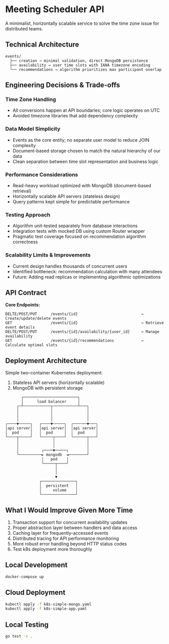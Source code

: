 # Meeting Scheduler API

A minimalist, horizontally scalable service to solve the time zone issue for distributed teams.

## Technical Architecture

```
events/
  ├── creation → minimal validation, direct MongoDB persistence
  ├── availability → user time slots with IANA timezone encoding
  └── recommendations → algorithm prioritizes max participant overlap
```

## Engineering Decisions & Trade-offs

### Time Zone Handling
- All conversions happen at API boundaries; core logic operates on UTC
- Avoided timezone libraries that add dependency complexity

### Data Model Simplicity
- Events as the core entity; no separate user model to reduce JOIN complexity
- Document-based storage chosen to match the natural hierarchy of our data
- Clean separation between time slot representation and business logic

### Performance Considerations
- Read-heavy workload optimized with MongoDB (document-based retrieval)
- Horizontally scalable API servers (stateless design)
- Query patterns kept simple for predictable performance

### Testing Approach
- Algorithm unit-tested separately from database interactions
- Integration tests with mocked DB using custom Router wrapper
- Pragmatic test coverage focused on recommendation algorithm correctness

### Scalability Limits & Improvements
- Current design handles thousands of concurrent users 
- Identified bottleneck: recommendation calculation with many attendees
- Future: Adding read replicas or implementing algorithmic optimizations

## API Contract

**Core Endpoints:**
```
DELTE/POST/PUT      /events/{id}                            → Create/update/delete events
GET                 /events/{id}                            → Retrieve event details
DELTE/POST/PUT      /events/{id}/availability/{user_id}     → Manage availability
GET                 /events/{id}/recommendations            → Calculate optimal slots
```

## Deployment Architecture

Simple two-container Kubernetes deployment:
1. Stateless API servers (horizontally scalable)
2. MongoDB with persistent storage

``` ascii
       ┌────────────────────────┐             
       │      load balancer     │             
     ┌─┴────────────┬───────────┴───┐         
     │              │               │         
     │              │               │         
     │              │               │         
┌────▼─────┐   ┌────▼─────┐  ┌──────▼───┐     
│api server│   │api server│  │api server│     
│  pod     │   │  pod     │  │  pod     │     
└────┬─────┘   └─────┬────┘  └──────┬───┘     
     │               │              │         
     │               │              │         
     │          ┌────▼─────┐        │         
     └──────────► mongodb  ◄────────┘         
                │   pod    │                  
                └─────┬────┘                  
                      │                       
                      │                       
                      ▼                       
               ┌───────────────┐              
               │  persistent   │              
               │     volume    │              
               └───────────────┘              
```

## What I Would Improve Given More Time

1. Transaction support for concurrent availability updates
2. Proper abstraction layer between handlers and data access
3. Caching layer for frequently-accessed events
4. Distributed tracing for API performance monitoring
5. More robust error handling beyond HTTP status codes
6. Test k8s deployment more thoroughly

## Local Development

```bash
docker-compose up
```

## Cloud Deployment

```bash
kubectl apply -f k8s-simple-mongo.yaml
kubectl apply -f k8s-simple-app.yaml
```

## Local Testing

```bash
go test -v .
```
